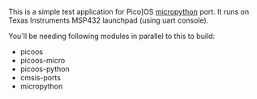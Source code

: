 This is a simple test application for Pico]OS [micropython][1] port.
It runs on Texas Instruments MSP432 launchpad (using uart console).

You'll be needing following modules in parallel to this to build:

- picoos
- picoos-micro
- picoos-python
- cmsis-ports
- micropython

[1]: http://micropython.org/
